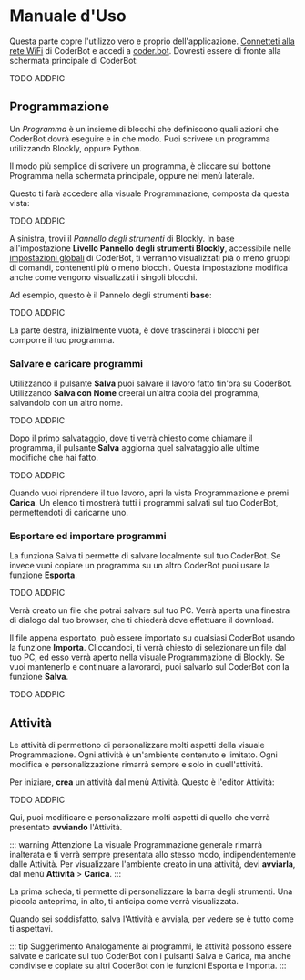 # Manuale d'Uso

Questa parte copre l'utilizzo vero e proprio dell'applicazione. [Connetteti alla rete WiFi](/manual/#messa-in-funzione) di CoderBot e accedi a [coder.bot](http://coder.bot). Dovresti essere di fronte alla schermata principale di CoderBot:

TODO ADDPIC

## Programmazione

Un *Programma* è un insieme di blocchi che definiscono quali azioni che CoderBot dovrà eseguire e in che modo. Puoi scrivere un programma utilizzando Blockly, oppure Python.

Il modo più semplice di scrivere un programma, è cliccare sul bottone Programma nella schermata principale, oppure nel menù laterale. 


Questo ti farà accedere alla visuale Programmazione, composta da questa vista:

TODO ADDPIC

A sinistra, trovi il *Pannello degli strumenti* di Blockly. In base all'impostazione **Livello Pannello degli strumenti Blockly**, accessibile nelle [impostazioni globali](/manual/#impostazioni) di CoderBot, ti verranno visualizzati pià o meno gruppi di comandi, contenenti più o meno blocchi. Questa impostazione modifica anche come vengono visualizzati i singoli blocchi.

Ad esempio, questo è il Pannelo degli strumenti **base**:

TODO ADDPIC

La parte destra, inizialmente vuota, è dove trascinerai i blocchi per comporre il tuo programma.

### Salvare e caricare programmi

Utilizzando il pulsante **Salva** puoi salvare il lavoro fatto fin'ora su CoderBot. Utilizzando **Salva con Nome** creerai un'altra copia del programma, salvandolo con un altro nome.

TODO ADDPIC

Dopo il primo salvataggio, dove ti verrà chiesto come chiamare il programma, il pulsante **Salva** aggiorna quel salvataggio alle ultime modifiche che hai fatto.

TODO ADDPIC

Quando vuoi riprendere il tuo lavoro, apri la vista Programmazione e premi **Carica**. Un elenco ti mostrerà tutti i programmi salvati sul tuo CoderBot, permettendoti di caricarne uno.

### Esportare ed importare programmi

La funziona Salva ti permette di salvare localmente sul tuo CoderBot. Se invece vuoi copiare un programma su un altro CoderBot puoi usare la funzione **Esporta**.

TODO ADDPIC

Verrà creato un file che potrai salvare sul tuo PC. Verrà aperta una finestra di dialogo dal tuo browser, che ti chiederà dove effettuare il download.

Il file appena esportato, può essere importato su qualsiasi CoderBot usando la funzione **Importa**. Cliccandoci, ti verrà chiesto di selezionare un file dal tuo PC, ed esso verrà aperto nella visuale Programmazione di Blockly. Se vuoi mantenerlo e continuare a lavorarci, puoi salvarlo sul CoderBot con la funzione **Salva**.

TODO ADDPIC


## Attività

Le attività di permettono di personalizzare molti aspetti della visuale Programmazione. Ogni attività è un'ambiente contenuto e limitato. Ogni modifica e personalizzazione rimarrà sempre e solo in quell'attività.

Per iniziare, **crea** un'attività dal menù Attività. Questo è l'editor Attività:

TODO ADDPIC

Qui, puoi modificare e personalizzare molti aspetti di quello che verrà presentato **avviando** l'Attività.

::: warning Attenzione
La visuale Programmazione generale rimarrà inalterata e ti verrà sempre presentata allo stesso modo, indipendentemente dalle Attività. Per visualizzare l'ambiente creato in una attività, devi **avviarla**, dal menù **Attività** > **Carica**.
:::

La prima scheda, ti permette di personalizzare la barra degli strumenti. Una piccola anteprima, in alto, ti anticipa come verrà visualizzata.

Quando sei soddisfatto, salva l'Attività e avviala, per vedere se è tutto come ti aspettavi.


::: tip Suggerimento
Analogamente ai programmi, le attività possono essere salvate e caricate sul tuo CoderBot con i pulsanti Salva e Carica, ma anche condivise e copiate su altri CoderBot con le funzioni Esporta e Importa.
:::